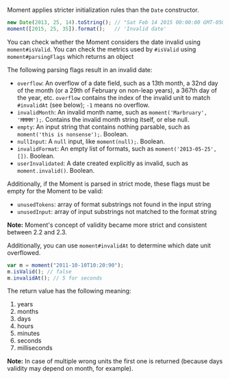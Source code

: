 Moment applies stricter initialization rules than the `Date` constructor.

```js
new Date(2013, 25, 14).toString(); // "Sat Feb 14 2015 00:00:00 GMT-0500 (EST)"
moment([2015, 25, 35]).format();   // 'Invalid date'
```

You can check whether the Moment considers the date invalid using `moment#isValid`. You can check the metrics used by `#isValid` using `moment#parsingFlags` which returns an object

The following parsing flags result in an invalid date:

 * `overflow`: An overflow of a date field, such as a 13th month, a 32nd day of the month (or a 29th of February on non-leap years), a 367th day of the year, etc. `overflow` contains the index of the invalid unit to match `#invalidAt` (see below); `-1` means no overflow.
 * `invalidMonth`: An invalid month name, such as ```moment('Marbruary', 'MMMM');```. Contains the invalid month string itself, or else null.
 * `empty`: An input string that contains nothing parsable, such as `moment('this is nonsense');`. Boolean.
 * `nullInput`: A `null` input, like `moment(null);`. Boolean.
 * `invalidFormat`: An empty list of formats, such as `moment('2013-05-25', [])`. Boolean.
 * `userInvalidated`: A date created explicitly as invalid, such as `moment.invalid()`. Boolean.

Additionally, if the Moment is parsed in strict mode, these flags must be empty for the Moment to be valid:

 * `unusedTokens`: array of format substrings not found in the input string
 * `unusedInput`: array of input substrings not matched to the format string

**Note:** Moment's concept of validity became more strict and consistent between 2.2 and 2.3.

Additionally, you can use `moment#invalidAt` to determine which date unit overflowed.

```javascript
var m = moment("2011-10-10T10:20:90");
m.isValid(); // false
m.invalidAt(); // 5 for seconds
```

The return value has the following meaning:

<ol>
  <li>years</li>
  <li>months</li>
  <li>days</li>
  <li>hours</li>
  <li>minutes</li>
  <li>seconds</li>
  <li>milliseconds</li>
</ol>

**Note:** In case of multiple wrong units the first one is returned (because
days validity may depend on month, for example).
